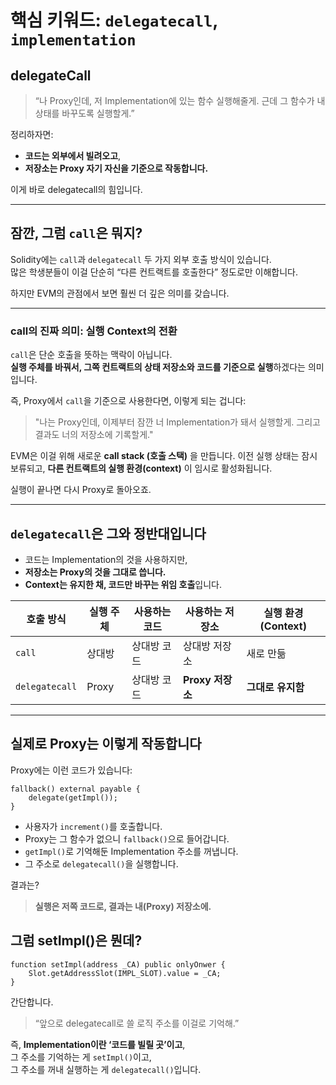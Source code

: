 # **핵심 키워드: `delegatecall`, `implementation`**

## delegateCall

> “나 Proxy인데, 저 Implementation에 있는 함수 실행해줄게.
> 근데 그 함수가 내 상태를 바꾸도록 실행할게.”

정리하자면:

- **코드는 외부에서 빌려오고**,
- **저장소는 Proxy 자기 자신을 기준으로 작동합니다.**

이게 바로 delegatecall의 힘입니다.

---

## **잠깐, 그럼 `call`은 뭐지?**

Solidity에는 `call`과 `delegatecall` 두 가지 외부 호출 방식이 있습니다.  
많은 학생분들이 이걸 단순히 “다른 컨트랙트를 호출한다” 정도로만 이해합니다.

하지만 EVM의 관점에서 보면 훨씬 더 깊은 의미를 갖습니다.

---

### **call의 진짜 의미: 실행 Context의 전환**

`call`은 단순 호출을 뜻하는 맥락이 아닙니다.  
**실행 주체를 바꿔서, 그쪽 컨트랙트의 상태 저장소와 코드를 기준으로 실행**하겠다는 의미입니다.

즉, Proxy에서 `call`을 기준으로 사용한다면, 이렇게 되는 겁니다:

> "나는 Proxy인데, 이제부터 잠깐 너 Implementation가 돼서 실행할게.
> 그리고 결과도 너의 저장소에 기록할게."

EVM은 이걸 위해 새로운 **call stack (호출 스택)** 을 만듭니다.
이전 실행 상태는 잠시 보류되고,
**다른 컨트랙트의 실행 환경(context)** 이 임시로 활성화됩니다.

실행이 끝나면 다시 Proxy로 돌아오죠.

---

## `delegatecall`은 그와 정반대입니다

- 코드는 Implementation의 것을 사용하지만,
- **저장소는 Proxy의 것을 그대로 씁니다.**
- **Context는 유지한 채, 코드만 바꾸는 위임 호출**입니다.

| 호출 방식      | 실행 주체 | 사용하는 코드 | 사용하는 저장소  | 실행 환경 (Context) |
| -------------- | --------- | ------------- | ---------------- | ------------------- |
| `call`         | 상대방    | 상대방 코드   | 상대방 저장소    | 새로 만듦           |
| `delegatecall` | Proxy     | 상대방 코드   | **Proxy 저장소** | **그대로 유지함**   |

---

## **실제로 Proxy는 이렇게 작동합니다**

Proxy에는 이런 코드가 있습니다:

```solidity
fallback() external payable {
    delegate(getImpl());
}
```

- 사용자가 `increment()`를 호출합니다.
- Proxy는 그 함수가 없으니 `fallback()`으로 들어갑니다.
- `getImpl()`로 기억해둔 Implementation 주소를 꺼냅니다.
- 그 주소로 `delegatecall()`을 실행합니다.

결과는?

> **실행은 저쪽 코드로, 결과는 내(Proxy) 저장소에.**

## **그럼 setImpl()은 뭔데?**

```solidity
function setImpl(address _CA) public onlyOnwer {
    Slot.getAddressSlot(IMPL_SLOT).value = _CA;
}
```

간단합니다.

> “앞으로 delegatecall로 쓸 로직 주소를 이걸로 기억해.”

즉, **Implementation이란 ‘코드를 빌릴 곳’이고**,  
그 주소를 기억하는 게 `setImpl()`이고,  
그 주소를 꺼내 실행하는 게 `delegatecall()`입니다.
